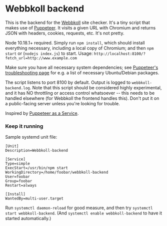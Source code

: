 # Webbkoll backend

This is the backend for the [Webbkoll](https://github.com/andersju/webbkoll) site checker.
It's a tiny script that makes use of [Puppeteer](https://github.com/GoogleChrome/puppeteer).
It visits a given URL with Chromium and returns JSON with headers, cookies, requests, etc.
It's not pretty.

Node 10.18.1+ required. Simply run `npm install`, which should install everything necessary,
including a local copy of Chromium; and then `npm start` or (`nodejs index.js`) to start.
Usage: `http://localhost:8100/?fetch_url=http://www.example.com`

Make sure you have all necessary system dependencies; see [Puppeteer's troubleshooting page](https://github.com/GoogleChrome/puppeteer/blob/master/docs/troubleshooting.md) for e.g. a list of necessary Ubuntu/Debian packages.

The script listens to port 8100 by default. Output is logged to `webbkoll-backend.log`.
Note that this script should be considered highly experimental, and it has NO throttling
or access control whatsoever -- this needs to be handled elsewhere (for Webbkoll the frontend handles this).
Don't put it on a public-facing server unless you're looking for trouble.

Inspired by [Puppeteer as a Service](https://github.com/GoogleChromeLabs/pptraas.com).

### Keep it running

Sample systemd unit file:

```
[Unit]
Description=Webbkoll-backend

[Service]
Type=simple
ExecStart=/usr/bin/npm start
WorkingDirectory=/home/foobar/webbkoll-backend
User=foobar
Group=foobar
Restart=always

[Install]
WantedBy=multi-user.target
```

Run `systemctl daemon-reload` for good measure, and then try `systemctl start webbkoll-backend`.
(And `systemctl enable webbkoll-backend` to have it started automatically.)
